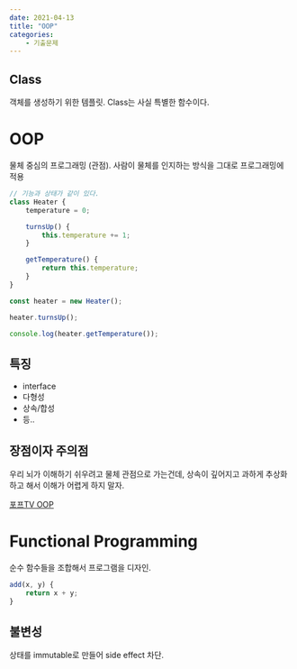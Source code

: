 ```yaml
---
date: 2021-04-13
title: "OOP"
categories: 
    - 기출문제
---
```


## Class

객체를 생성하기 위한 템플릿.
Class는 사실 특별한 함수이다.

# OOP

물체 중심의 프로그래밍 (관점).
사람이 물체를 인지하는 방식을 그대로 프로그래밍에 적용

```js
// 기능과 상태가 같이 있다.
class Heater {
    temperature = 0;

    turnsUp() {
        this.temperature += 1;
    }

    getTemperature() {
        return this.temperature;
    }
}
```

```js
const heater = new Heater();

heater.turnsUp();

console.log(heater.getTemperature());
```

## 특징

- interface
- 다형성
- 상속/합성
- 등..

## 장점이자 주의점

우리 뇌가 이해하기 쉬우려고 물체 관점으로 가는건데,
상속이 깊어지고 과하게 추상화하고 해서 이해가 어렵게 하지 말자.

[포프TV OOP](https://www.youtube.com/watch?v=7zz5gKa7iXk)

# Functional Programming

순수 함수들을 조합해서 프로그램을 디자인.

```js
add(x, y) {
    return x + y;
}
```

## 불변성

상태를 immutable로 만들어 side effect 차단.


